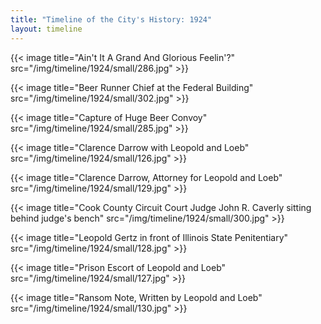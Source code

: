 ```yaml
---
title: "Timeline of the City's History: 1924"
layout: timeline
---
```


{{< image title="Ain't It A Grand And Glorious Feelin'?" src="/img/timeline/1924/small/286.jpg" >}}

{{< image title="Beer Runner Chief at the Federal Building" src="/img/timeline/1924/small/302.jpg" >}}

{{< image title="Capture of Huge Beer Convoy" src="/img/timeline/1924/small/285.jpg" >}}

{{< image title="Clarence Darrow with Leopold and Loeb" src="/img/timeline/1924/small/126.jpg" >}}

{{< image title="Clarence Darrow, Attorney for Leopold and Loeb" src="/img/timeline/1924/small/129.jpg" >}}

{{< image title="Cook County Circuit Court Judge John R. Caverly sitting behind judge's bench" src="/img/timeline/1924/small/300.jpg" >}}

{{< image title="Leopold Gertz in front of Illinois State Penitentiary" src="/img/timeline/1924/small/128.jpg" >}}

{{< image title="Prison Escort of Leopold and Loeb" src="/img/timeline/1924/small/127.jpg" >}}

{{< image title="Ransom Note, Written by Leopold and Loeb" src="/img/timeline/1924/small/130.jpg" >}}
